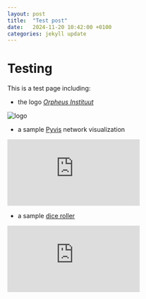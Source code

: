 ```yaml
---
layout: post
title:  "Test post"
date:   2024-11-20 10:42:00 +0100
categories: jekyll update
---
```


# Testing

This is a test page including:

-  the logo  [_Orpheus Instituut_](orpheusinstituut.be)

![logo](https://nicholascorniaorpheus.github.io/decastrophizing-failure-through-playfulness/assets/images/oi_logo_white.png)

- a sample [Pyvis](https://pyvis.readthedocs.io/en/latest/index.html) network visualization

![network](https://nicholascorniaorpheus.github.io/decastrophizing-failure-through-playfulness/assets/networks/Alicia.html)

- a sample [dice roller](https://gist.github.com/jwygralak67/a7c6844bb175916287c6f780eecca549)

![roll_dice](https://nicholascorniaorpheus.github.io/decastrophizing-failure-through-playfulness/assets/roll.html)


